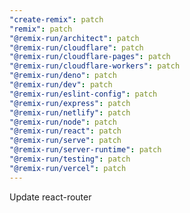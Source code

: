 ```yaml
---
"create-remix": patch
"remix": patch
"@remix-run/architect": patch
"@remix-run/cloudflare": patch
"@remix-run/cloudflare-pages": patch
"@remix-run/cloudflare-workers": patch
"@remix-run/deno": patch
"@remix-run/dev": patch
"@remix-run/eslint-config": patch
"@remix-run/express": patch
"@remix-run/netlify": patch
"@remix-run/node": patch
"@remix-run/react": patch
"@remix-run/serve": patch
"@remix-run/server-runtime": patch
"@remix-run/testing": patch
"@remix-run/vercel": patch
---
```


Update react-router
